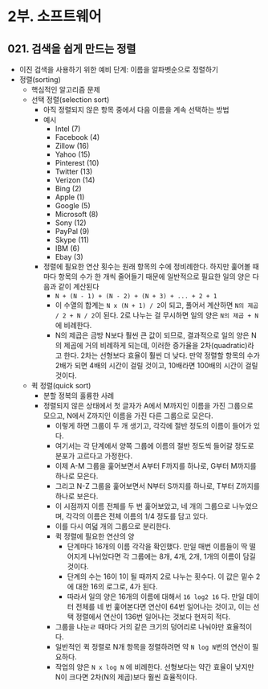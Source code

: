 # 2부. 소프트웨어

## 021. 검색을 쉽게 만드는 정렬

- 이진 검색을 사용하기 위한 예비 단계: 이름을 알파벳순으로 정렬하기
- 정렬(sorting)
  - 핵심적인 알고리즘 문제
  - 선택 정렬(selection sort)
    - 아직 정렬되지 않은 항목 중에서 다음 이름을 계속 선택하는 방법
    - 예시
      - Intel (7)
      - Facebook (4)
      - Zillow (16)
      - Yahoo (15)
      - Pinterest (10)
      - Twitter (13)
      - Verizon (14)
      - Bing (2)
      - Apple (1)
      - Google (5)
      - Microsoft (8)
      - Sony (12)
      - PayPal (9)
      - Skype (11)
      - IBM (6)
      - Ebay (3)
    - 정렬에 필요한 연산 횟수는 원래 항목의 수에 정비례한다. 하지만 훑어볼 때마다 항목의 수가 한 개씩 줄어들기 때문에 일반적으로 필요한 일의 양은 다음과 같이 계산된다
      - `N + (N - 1) + (N - 2) + (N + 3) + ... + 2 + 1`
      - 이 수열의 합계는 `N x (N + 1) / 2`이 되고, 풀어서 계산하면 `N의 제곱 / 2 + N / 2`이 된다. 2로 나누는 걸 무시하면 일의 양은 `N의 제곱 + N`에 비례한다.
      - N의 제곱은 금방 N보다 훨씬 큰 값이 되므로, 결과적으로 일의 양은 N의 제곱에 거의 비례하게 되는데, 이러한 증가율을 2차(quadratic)라고 한다. 2차는 선형보다 효율이 훨씬 더 낮다. 만약 정렬할 항목의 수가 2배가 되면 4배의 시간이 걸릴 것이고, 10배라면 100배의 시간이 걸릴 것이다.
  - 퀵 정렬(quick sort)
    - 분할 정복의 훌륭한 사례
    - 정렬되지 않은 상태에서 첫 글자가 A에서 M까지인 이름을 가진 그룹으로 모으고, N에서 Z까지인 이름을 가진 다른 그룹으로 모은다.
      - 이렇게 하면 그룹이 두 개 생기고, 각각에 절반 정도의 이름이 들어가 있다.
      - 여기서는 각 단계에서 양쪽 그룹에 이름의 절반 정도씩 들어갈 정도로 분포가 고르다고 가정한다.
      - 이제 A-M 그룹을 훑어보면서 A부터 F까지를 하나로, G부터 M까지를 하나로 모은다.
      - 그리고 N-Z 그룹을 훑어보면서 N부터 S까지를 하나로, T부터 Z까지를 하나로 보은다.
      - 이 시점까지 이름 전체를 두 번 훑어보았고, 네 개의 그룹으로 나누었으며, 각각의 이름은 전체 이름의 1/4 정도를 담고 있다.
      - 이를 다시 여덟 개의 그룹으로 분리한다.
      - 퀵 정렬에 필요한 연산의 양
        - 단계마다 16개의 이름 각각을 확인했다. 만일 매번 이름들이 딱 떨어지게 나뉘었다면 각 그룹에는 8개, 4개, 2개, 1개의 이름이 담길 것이다.
        - 단계의 수는 16이 1이 될 때까지 2로 나누는 횟수다. 이 값은 밑수 2에 대한 16의 로그로, 4가 된다.
        - 따라서 일의 양은 16개의 이름에 대해서 `16 log2 16` 다. 만일 데이터 전체를 네 번 훑어본다면 연산이 64번 일어나는 것이고, 이는 선택 정렬에서 연산이 136번 일어나는 것보다 현저히 적다.
      - 그룹을 나눈ㄹ 때마다 거의 같은 크기의 덩어리로 나눠야만 효율적이다.
      - 일반적인 퀵 정렬로 N개 항목을 정렬하려면 약 `N log N`번의 연산이 필요하다.
      - 작업의 양은 `N x log N` 에 비례한다. 선형보다는 약간 효율이 낮지만 N이 크다면 2차(N의 제곱)보다 훨씬 효율적이다.
